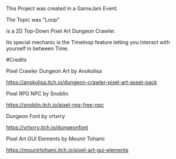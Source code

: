 This Project was created in a GameJam Event. 

The Topic was "Loop"

is a 2D Top-Down Pixel Art Dungeon Crawler.

Its special mechanic is the Timeloop feature letting you interact with yourself in between Time.


#Credits

Pixel Crawler Dungeon Art by Anokolisa

https://anokolisa.itch.io/dungeon-crawler-pixel-art-asset-pack

Pixel RPG NPC by Snoblin

https://snoblin.itch.io/pixel-rpg-free-npc

Dungeon Font by vrtxrry

https://vrtxrry.itch.io/dungeonfont

Pixel Art GUI Elements by Mounir Tohami

https://mounirtohami.itch.io/pixel-art-gui-elements
